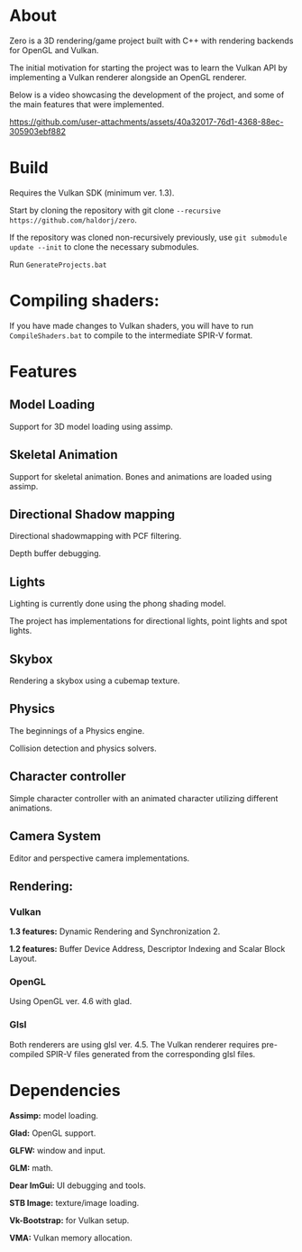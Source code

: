 # About

Zero is a 3D rendering/game project built with C++ with rendering backends for OpenGL and Vulkan.

The initial motivation for starting the project was to learn the Vulkan API by implementing a Vulkan renderer alongside an OpenGL renderer.

Below is a video showcasing the development of the project, and some of the main features that were implemented.

https://github.com/user-attachments/assets/40a32017-76d1-4368-88ec-305903ebf882

# Build

Requires the Vulkan SDK (minimum ver. 1.3).

Start by cloning the repository with git clone ```--recursive https://github.com/haldorj/zero```.

If the repository was cloned non-recursively previously, use ```git submodule update --init``` to clone the necessary submodules.

Run ```GenerateProjects.bat```

# Compiling shaders:

If you have made changes to Vulkan shaders, you will have to run ```CompileShaders.bat``` to compile to the intermediate SPIR-V format.

# Features

## Model Loading

Support for 3D model loading using assimp.

## Skeletal Animation

Support for skeletal animation. 
Bones and animations are loaded using assimp.

## Directional Shadow mapping 

Directional shadowmapping with PCF filtering.

Depth buffer debugging.

## Lights

Lighting is currently done using the phong shading model.

The project has implementations for directional lights, point lights and spot lights.

## Skybox

Rendering a skybox using a cubemap texture. 

## Physics

The beginnings of a Physics engine. 

Collision detection and physics solvers.

## Character controller

Simple character controller with an animated character utilizing different animations. 

## Camera System

Editor and perspective camera implementations.

## Rendering:

### Vulkan

**1.3 features:**
Dynamic Rendering and Synchronization 2.

**1.2 features:** 
Buffer Device Address, Descriptor Indexing and Scalar Block Layout.

### OpenGL

Using OpenGL ver. 4.6 with glad.

### Glsl

Both renderers are using glsl ver. 4.5. The Vulkan renderer requires pre-compiled SPIR-V files generated from the corresponding glsl files.

# Dependencies

**Assimp:** model loading.

**Glad:** OpenGL support.

**GLFW:** window and input.

**GLM:** math.

**Dear ImGui:** UI debugging and tools.

**STB Image:** texture/image loading.

**Vk-Bootstrap:** for Vulkan setup.

**VMA:** Vulkan memory allocation.
